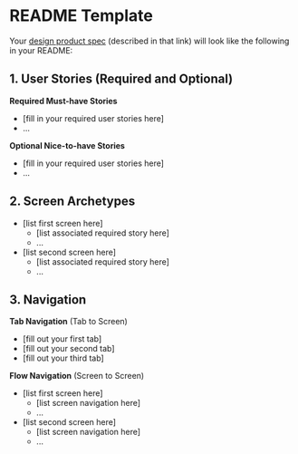 # README Template

Your [design product spec](https://hackmd.io/s/H1wGpVUh7) (described in that link) will look like the following in your README:

## 1. User Stories (Required and Optional)

**Required Must-have Stories**

 * [fill in your required user stories here]
 * ...

**Optional Nice-to-have Stories**

 * [fill in your required user stories here]
 * ...

## 2. Screen Archetypes

 * [list first screen here]
   * [list associated required story here]
   * ...
 * [list second screen here]
   * [list associated required story here]
   * ...

## 3. Navigation

**Tab Navigation** (Tab to Screen)

 * [fill out your first tab]
 * [fill out your second tab]
 * [fill out your third tab]

**Flow Navigation** (Screen to Screen)

 * [list first screen here]
   * [list screen navigation here]
   * ...
 * [list second screen here]
   * [list screen navigation here]
   * ...